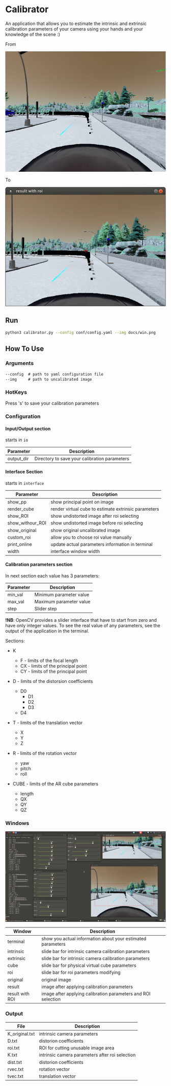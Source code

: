 # Calibrator

An application that allows you to estimate the intrinsic and extrinsic calibration parameters of your camera using your hands and your knowledge of the scene :)

From

![](https://raw.githubusercontent.com/Sid1057/calibrator/main/docs/win.png)

To

![](https://raw.githubusercontent.com/Sid1057/calibrator/main/docs/result.png)

## Run

```sh
python3 calibrator.py --config conf/config.yaml --img docs/win.png
```

## How To Use

### Arguments

```
--config  # path to yaml configuration file
--img     # path to uncalibrated image
```

### HotKeys

Press 's' to save your calibration parameters

### Configuration

#### Input/Output section

starts in `io`

|Parameter|Description|
|-|-|
|output_dir|Directory to save your calibration parameters|

#### Interface Section

starts in `interface`

|Parameter|Description|
|-|-|
|show_pp|show principal point on image|
|render_cube|render virtual cube to estimate extrinsic parameters|
|show_ROI|show undistorted image after roi selecting|
|show_withour_ROI|show undistorted image before roi selecting|
|show_original|show original uncalibrated image|
|custom_roi|allow you to choose roi value manually|
|print_online|update actual parameters information in terminal|
|width|interface window width|

#### Calibration parameters section

In next section each value has 3 parameters:

|Parameter|Description|
|-|-|
|min_val| Minimum parameter value |
|max_val| Maximum parameter value |
|step| Slider step |

**!NB**: OpenCV provides a slider interface that have to start from zero and have only integer values. To see the real value of any parameters, see the output of the application in the terminal.

Sections:

- K
  - F  - limits of the focal length
  - CX - limits of the principal point
  - CY - limits of the principal point
- D - limits of the distorsion coefficients
  - D0
	- D1
	- D2
	- D3
  - D4
- T - limits of the translation vector
  - X
  - Y
  - Z
- R - limits of the rotation vector
  - yaw
  - pitch
  - roll

- CUBE - limits of the AR cube parameters
  - length
  - QX
  - QY
  - QZ

### Windows

![](https://raw.githubusercontent.com/Sid1057/calibrator/main/docs/screenshot.png)

|Window|Description|
|-|-|
|terminal|show you actual information about your estimated parameters|
|intrinsic|slide bar for intrinsic camera calibration parameters|
|extrinsic|slide bar for intrinsic camera calibration parameters|
|cube|slide bar for physical virtual cube parameters|
|roi|slide bar for roi parameters modifying|
|original|original image|
|result|image after applying calibration parameters|
|result with ROI|image after applying calibration parameters and ROI selection|


### Output

|File|Description|
|-|-|
|K_original.txt|intrinsic camera parameters|
|D.txt|distorion coefficients|
|roi.txt|ROI for cutting unusable image area|
|K.txt|intrinsic camera parameters after roi selection|
|dist.txt|distorion coefficients|
|rvec.txt|rotation vector|
|tvec.txt|translation vector|

